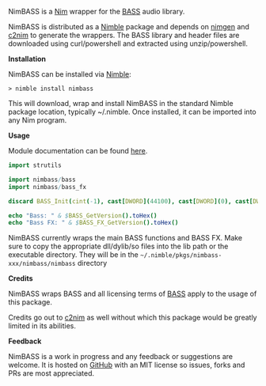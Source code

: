 NimBASS is a [Nim](https://nim-lang.org/) wrapper for the [BASS](http://www.un4seen.com/) audio library.

NimBASS is distributed as a [Nimble](https://github.com/nim-lang/nimble) package and depends on [nimgen](https://github.com/genotrance/nimgen) and [c2nim](https://github.com/nim-lang/c2nim/) to generate the wrappers. The BASS library and header files are downloaded using curl/powershell and extracted using unzip/powershell.

__Installation__

NimBASS can be installed via [Nimble](https://github.com/nim-lang/nimble):

```
> nimble install nimbass
```

This will download, wrap and install NimBASS in the standard Nimble package location, typically ~/.nimble. Once installed, it can be imported into any Nim program.

__Usage__

Module documentation can be found [here](http://nimgen.genotrance.com/nimbass).

```nim
import strutils

import nimbass/bass
import nimbass/bass_fx

discard BASS_Init(cint(-1), cast[DWORD](44100), cast[DWORD](0), cast[DWORD](0), nil)

echo "Bass: " & $BASS_GetVersion().toHex()
echo "Bass FX: " & $BASS_FX_GetVersion().toHex()
```

NimBASS currently wraps the main BASS functions and BASS FX. Make sure to copy the appropriate dll/dylib/so files into the lib path or the executable directory. They will be in the ```~/.nimble/pkgs/nimbass-xxx/nimbass/nimbass``` directory

__Credits__

NimBASS wraps BASS and all licensing terms of [BASS](http://www.un4seen.com/bass.html#license) apply to the usage of this package.

Credits go out to [c2nim](https://github.com/nim-lang/c2nim/) as well without which this package would be greatly limited in its abilities.

__Feedback__

NimBASS is a work in progress and any feedback or suggestions are welcome. It is hosted on [GitHub](https://github.com/genotrance/nimbass) with an MIT license so issues, forks and PRs are most appreciated.
